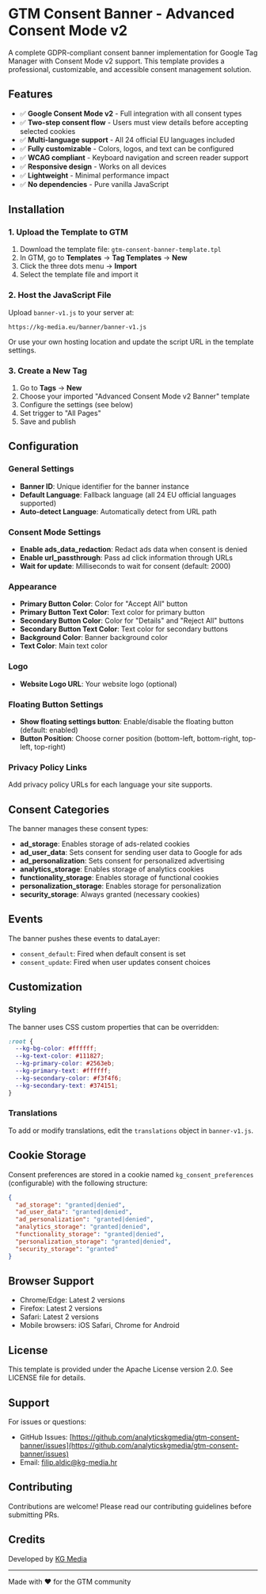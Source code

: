 # GTM Consent Banner - Advanced Consent Mode v2

A complete GDPR-compliant consent banner implementation for Google Tag Manager with Consent Mode v2 support. This template provides a professional, customizable, and accessible consent management solution.

## Features

- ✅ **Google Consent Mode v2** - Full integration with all consent types
- ✅ **Two-step consent flow** - Users must view details before accepting selected cookies
- ✅ **Multi-language support** - All 24 official EU languages included
- ✅ **Fully customizable** - Colors, logos, and text can be configured
- ✅ **WCAG compliant** - Keyboard navigation and screen reader support
- ✅ **Responsive design** - Works on all devices
- ✅ **Lightweight** - Minimal performance impact
- ✅ **No dependencies** - Pure vanilla JavaScript

## Installation

### 1. Upload the Template to GTM

1. Download the template file: `gtm-consent-banner-template.tpl`
2. In GTM, go to **Templates** → **Tag Templates** → **New**
3. Click the three dots menu → **Import**
4. Select the template file and import it

### 2. Host the JavaScript File

Upload `banner-v1.js` to your server at:
```
https://kg-media.eu/banner/banner-v1.js
```

Or use your own hosting location and update the script URL in the template settings.

### 3. Create a New Tag

1. Go to **Tags** → **New**
2. Choose your imported "Advanced Consent Mode v2 Banner" template
3. Configure the settings (see below)
4. Set trigger to "All Pages"
5. Save and publish

## Configuration

### General Settings

- **Banner ID**: Unique identifier for the banner instance
- **Default Language**: Fallback language (all 24 EU official languages supported)
- **Auto-detect Language**: Automatically detect from URL path

### Consent Mode Settings

- **Enable ads_data_redaction**: Redact ads data when consent is denied
- **Enable url_passthrough**: Pass ad click information through URLs
- **Wait for update**: Milliseconds to wait for consent (default: 2000)

### Appearance

- **Primary Button Color**: Color for "Accept All" button
- **Primary Button Text Color**: Text color for primary button
- **Secondary Button Color**: Color for "Details" and "Reject All" buttons
- **Secondary Button Text Color**: Text color for secondary buttons
- **Background Color**: Banner background color
- **Text Color**: Main text color

### Logo

- **Website Logo URL**: Your website logo (optional)

### Floating Button Settings

- **Show floating settings button**: Enable/disable the floating button (default: enabled)
- **Button Position**: Choose corner position (bottom-left, bottom-right, top-left, top-right)

### Privacy Policy Links

Add privacy policy URLs for each language your site supports.

## Consent Categories

The banner manages these consent types:

- **ad_storage**: Enables storage of ads-related cookies
- **ad_user_data**: Sets consent for sending user data to Google for ads
- **ad_personalization**: Sets consent for personalized advertising
- **analytics_storage**: Enables storage of analytics cookies
- **functionality_storage**: Enables storage of functional cookies
- **personalization_storage**: Enables storage for personalization
- **security_storage**: Always granted (necessary cookies)

## Events

The banner pushes these events to dataLayer:

- `consent_default`: Fired when default consent is set
- `consent_update`: Fired when user updates consent choices

## Customization

### Styling

The banner uses CSS custom properties that can be overridden:

```css
:root {
  --kg-bg-color: #ffffff;
  --kg-text-color: #111827;
  --kg-primary-color: #2563eb;
  --kg-primary-text: #ffffff;
  --kg-secondary-color: #f3f4f6;
  --kg-secondary-text: #374151;
}
```

### Translations

To add or modify translations, edit the `translations` object in `banner-v1.js`.

## Cookie Storage

Consent preferences are stored in a cookie named `kg_consent_preferences` (configurable) with the following structure:

```json
{
  "ad_storage": "granted|denied",
  "ad_user_data": "granted|denied",
  "ad_personalization": "granted|denied",
  "analytics_storage": "granted|denied",
  "functionality_storage": "granted|denied",
  "personalization_storage": "granted|denied",
  "security_storage": "granted"
}
```

## Browser Support

- Chrome/Edge: Latest 2 versions
- Firefox: Latest 2 versions
- Safari: Latest 2 versions
- Mobile browsers: iOS Safari, Chrome for Android

## License

This template is provided under the Apache License version 2.0. See LICENSE file for details.

## Support

For issues or questions:
- GitHub Issues: [https://github.com/analyticskgmedia/gtm-consent-banner/issues](https://github.com/analyticskgmedia/gtm-consent-banner/issues)
- Email: filip.aldic@kg-media.hr

## Contributing

Contributions are welcome! Please read our contributing guidelines before submitting PRs.

## Credits

Developed by [KG Media](https://kg-media.eu)

---

Made with ❤️ for the GTM community